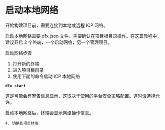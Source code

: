 # 启动本地网络



开始构建项目前，需要连接到本地或远程 ICP 网络。

启动本地网络需要 dfx.json 文件，需要确认在项目根目录操作。在这篇教程中，建议开启 2 个终端，一个启动网络，另一个管理项目。

启动网络步骤

1. 打开新的终端
2. 进入项目根目录
3. 使用下面的命令启动 ICP 本地网络

**`dfx start`**

这是可能会有警告信息显示，这取决于使用的平台安全策略配置。这时请选择允许。

启动本地网络后，终端会显示网络操作信息。

    4. 切换到项目终端

